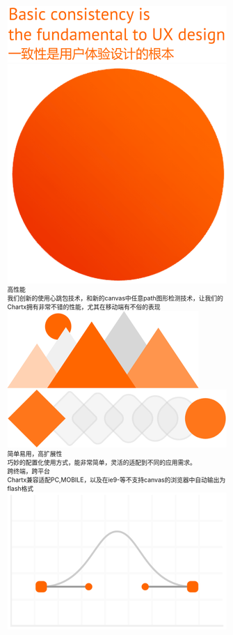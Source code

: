 <div class="design-background mb160">
    <div class="row">
        <div class="col-sm-7 mb20" style="padding-top: 10%;">
            <img class="img-responsive" src="assets/design/landing/标题.svg" alt="标题">
        </div>
        <div class="col-sm-4 design-decoration">
            <img class="img-responsive" src="assets/design/landing/字母D.gif" alt="字母M">
        </div>
    </div>
</div>
<div class="row mb160">
    <div class="col-sm-7 mb20">
        <div class="color-brand fontsize-16 mb4">高性能</div>
        <div class="color-666 line-height-24">
        我们创新的使用心跳包技术，和新的canvas中任意path图形检测技术，让我们的Chartx拥有非常不错的性能，尤其在移动端有不俗的表现
        </div>
    </div>
    <div class="col-sm-1"></div>
    <div class="col-sm-4">
        <img class="img-responsive" src="assets/animation/landing/真实.svg" alt="真实">
    </div>
</div>
<div class="row mb160">
    <div class="col-sm-4 mb20">
        <img class="img-responsive" src="assets/animation/landing/效率优先.svg" alt="效率优先">
    </div>
    <div class="col-sm-1"></div>
    <div class="col-sm-7">
        <div class="color-brand fontsize-16 mb4">简单易用，高扩展性</div>
        <div class="color-666 line-height-24">
            巧妙的配置化使用方式，能非常简单，灵活的适配到不同的应用需求。
        </div>
    </div>
</div>
<div class="row mb160">
    <div class="col-sm-7 mb20">
        <div class="color-brand fontsize-16 mb4">跨终端，跨平台</div>
        <div class="color-666 line-height-24">
            Chartx兼容适配PC,MOBILE，以及在ie9-等不支持canvas的浏览器中自动输出为flash格式
        </div>
    </div>
    <div class="col-sm-1"></div>
    <div class="col-sm-4"><img class="img-responsive" src="assets/animation/landing/遵循法则.svg" alt="遵循法则"></div>
</div>

